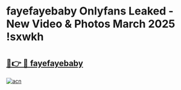 # fayefayebaby Onlyfans Leaked - New Video & Photos March 2025 !sxwkh

# <h2><a href="https://qa40nw.iuczelnia.edu.pl?title=fayefayebaby&ref=sxwkh">🔗👉 🔴 fayefayebaby</a></h2>

[![acn](https://github.com/user-attachments/assets/0f9c940e-d8b0-45ae-aac7-cd30a18b3e1c)](https://qa40nw.iuczelnia.edu.pl?title=fayefayebaby&ref=sxwkh)

